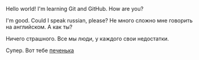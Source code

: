 Hello world!
I'm learning Git and GitHub.
How are you?

I'm good. Could I speak russian, please? Не много сложно мне говорить на английском.
А как ты?

Ничего страшного. 
Все мы люди, у каждого свои недостатки.

Супер. Вот тебе [печенька](https://is4-ssl.mzstatic.com/image/thumb/Purple114/v4/cb/32/8c/cb328ce0-09bf-d032-4f8a-ea4e052d67cb/source/512x512bb.jpg)
